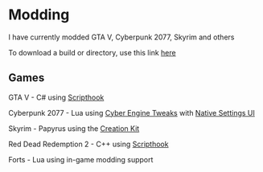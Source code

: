 # Modding
 
I have currently modded GTA V, Cyberpunk 2077, Skyrim and others

To download a build or directory, use this link <a href="https://download-directory.github.io/">here</a>

## Games

GTA V - C# using <a href="https://dev-c.com/gtav/scripthookv">Scripthook</a>

Cyberpunk 2077 - Lua using <a href="https://wiki.redmodding.org/cyber-engine-tweaks/introduction">Cyber Engine Tweaks</a> with <a href="https://www.nexusmods.com/cyberpunk2077/mods/3518">Native Settings UI</a>

Skyrim - Papyrus using the <a href = "https://elderscrolls.fandom.com/wiki/Creation_Kit">Creation Kit</a>

Red Dead Redemption 2 - C++ using <a href="https://dev-c.com/rdr2/scripthookrdr2/">Scripthook</a>

Forts - Lua using in-game modding support